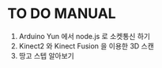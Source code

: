 # TO DO MANUAL

1. Arduino Yun 에서 node.js 로 소켓통신 하기
1. Kinect2 와 Kinect Fusion 을 이용한 3D 스캔
1. 땅고 스텝 알아보기
